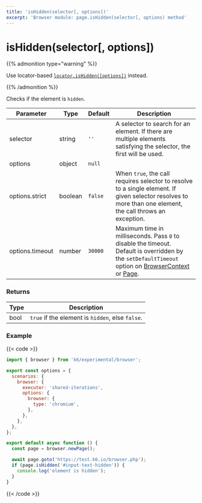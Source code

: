 ```yaml
---
title: 'isHidden(selector[, options])'
excerpt: 'Browser module: page.isHidden(selector[, options) method'
---
```


# isHidden(selector[, options])

{{% admonition type="warning" %}}

Use locator-based [`locator.isHidden([options])`](/javascript-api/k6-experimental/browser/locator/ishidden/) instead.

 {{% /admonition %}}

Checks if the element is `hidden`.

<TableWithNestedRows>

| Parameter       | Type    | Default | Description                                                                                                                                                                                                                                                   |
| --------------- | ------- | ------- | ------------------------------------------------------------------------------------------------------------------------------------------------------------------------------------------------------------------------------------------------------------- |
| selector        | string  | `''`    | A selector to search for an element. If there are multiple elements satisfying the selector, the first will be used.                                                                                                                                          |
| options         | object  | `null`  |                                                                                                                                                                                                                                                               |
| options.strict  | boolean | `false` | When `true`, the call requires selector to resolve to a single element. If given selector resolves to more than one element, the call throws an exception.                                                                                                    |
| options.timeout | number  | `30000` | Maximum time in milliseconds. Pass `0` to disable the timeout. Default is overridden by the `setDefaultTimeout` option on [BrowserContext](/javascript-api/k6-experimental/browser/browsercontext/) or [Page](/javascript-api/k6-experimental/browser/page/). |

</TableWithNestedRows>

### Returns

| Type | Description                                      |
| ---- | ------------------------------------------------ |
| bool | `true` if the element is `hidden`, else `false`. |

### Example

{{< code >}}

```javascript
import { browser } from 'k6/experimental/browser';

export const options = {
  scenarios: {
    browser: {
      executor: 'shared-iterations',
      options: {
        browser: {
          type: 'chromium',
        },
      },
    },
  },
};

export default async function () {
  const page = browser.newPage();

  await page.goto('https://test.k6.io/browser.php');
  if (page.isHidden('#input-text-hidden')) {
    console.log('element is hidden');
  }
}
```

{{< /code >}}

